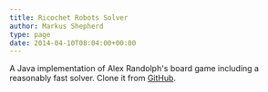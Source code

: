 ```yaml
---
title: Ricochet Robots Solver
author: Markus Shepherd
type: page
date: 2014-04-10T08:04:00+00:00
---
```


A Java implementation of Alex Randolph's board game including a reasonably fast solver. Clone it from [GitHub](https://github.com/MarkusSchepke/RicochetRobots).
